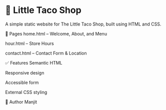 # 🌮 Little Taco Shop
A simple static website for The Little Taco Shop, built using HTML and CSS.

📄 Pages
home.html – Welcome, About, and Menu

hour.html – Store Hours

contact.html – Contact Form & Location

✅ Features
Semantic HTML

Responsive design

Accessible form

External CSS styling

👤 Author
Manjit


